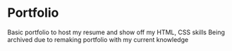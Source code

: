# Portfolio
Basic portfolio to host my resume and show off my HTML, CSS skills
Being archived due to remaking portfolio with my current knowledge
